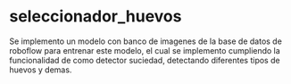 # seleccionador_huevos
Se implemento un modelo con banco de imagenes de la base de datos de roboflow para entrenar este modelo, el cual se implemento cumpliendo la funcionalidad de como detector suciedad, detectando diferentes tipos de huevos y demas.
